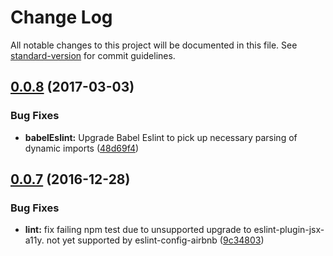 # Change Log

All notable changes to this project will be documented in this file. See [standard-version](https://github.com/conventional-changelog/standard-version) for commit guidelines.

<a name="0.0.8"></a>
## [0.0.8](https://github.com/Workpop/eslint-config-workpop/compare/v0.0.7...v0.0.8) (2017-03-03)


### Bug Fixes

* **babelEslint:** Upgrade Babel Eslint to pick up necessary parsing of dynamic imports ([48d69f4](https://github.com/Workpop/eslint-config-workpop/commit/48d69f4))



<a name="0.0.7"></a>
## [0.0.7](https://github.com/Workpop/eslint-config-workpop/compare/v0.0.5...v0.0.7) (2016-12-28)


### Bug Fixes

* **lint:** fix failing npm test due to unsupported upgrade to eslint-plugin-jsx-a11y. not yet supported by eslint-config-airbnb ([9c34803](https://github.com/Workpop/eslint-config-workpop/commit/9c34803))
